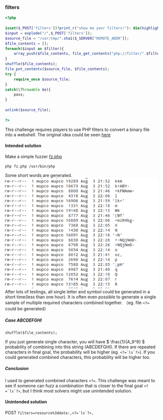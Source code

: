 ### filters
```php
<?php

isset($_POST['filters'])?print_r("show me your filters!"): die(highlight_file(__FILE__));
$input = explode("/",$_POST['filters']);
$source_file = "/var/tmp/".sha1($_SERVER["REMOTE_ADDR"]);
$file_contents = [];
foreach($input as $filter){
    array_push($file_contents, file_get_contents("php://filter/".$filter."/resource=/usr/bin/php"));
}
shuffle($file_contents);
file_put_contents($source_file, $file_contents);
try {
    require_once $source_file;
}
catch(\Throwable $e){
    pass;
}

unlink($source_file);

?>
```
This challenge requires players to use PHP filters to convert a binary file into a webshell. The original idea could be seen [here](https://hackmd.io/@ZzDmROodQUynQsF9je3Q5Q/B1A2JIjjm?type=view)

#### Intended solution

Make a simple fuzzer
[fz.php](https://github.com/Nu1LCTF/n1ctf-2020/blob/main/MISC/filters/WriteUp/fz.php)

`php fz.php /usr/bin/php`

Some short words are generated.
![result](./WriteUp/result.png)
After lots of testings, all single letter and symbol could be generated in a short time(less than one hour).
It is often even possible to generate a single sample of multiple required characters combined together. （eg. file `<?=` could be generated）
##### Case ABCDEFGHI
`shuffle($file_contents);`

If you just generate single character, you will have $ \frac{1}{A_9^9} $ probability of combining into this string (ABCDEFGHI). If there are repeated characters in final goal, the probability will be higher (eg. ```<?=`ls`?>```). If you could generated combined characters, this probability will be higher too. 
##### Conclusion
I used to generated combined characters `<?=`. This challenge was meant to see if someone can fuzz a combination that is closer to the final goal ```<?=`ls`?>```, but I think most solvers might use unintended solution.

#### Unintended solution
POST
```filters=resource%3ddata:,<?=`ls`?>,```



